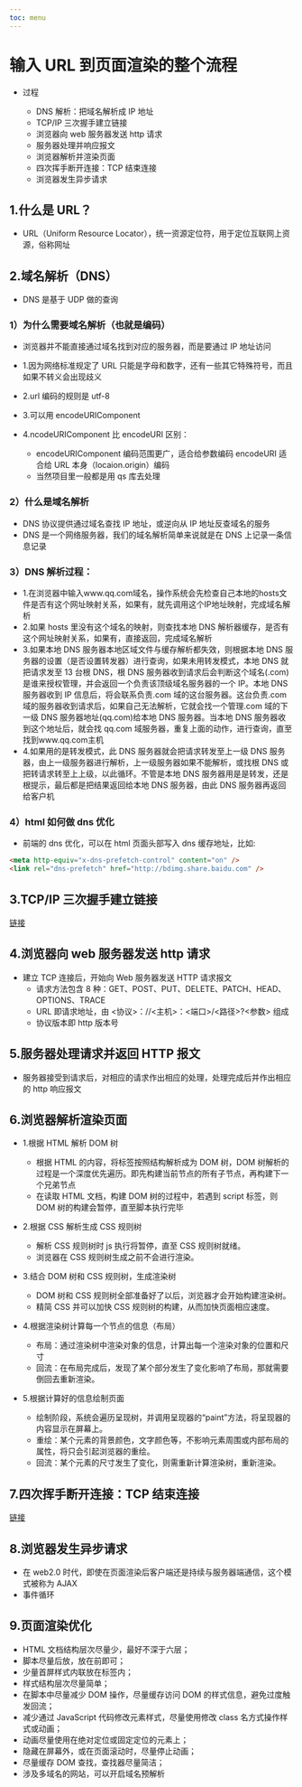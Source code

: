 ```yaml
---
toc: menu
---
```


# 输入 URL 到页面渲染的整个流程

- 过程

  - DNS 解析：把域名解析成 IP 地址
  - TCP/IP 三次握手建立链接
  - 浏览器向 web 服务器发送 http 请求
  - 服务器处理并响应报文
  - 浏览器解析并渲染页面
  - 四次挥手断开连接：TCP 结束连接
  - 浏览器发生异步请求

## 1.什么是 URL？

- URL（Uniform Resource Locator），统一资源定位符，用于定位互联网上资源，俗称网址

## 2.域名解析（DNS）

- DNS 是基于 UDP 做的查询

### 1）为什么需要域名解析（也就是编码）

- 浏览器并不能直接通过域名找到对应的服务器，而是要通过 IP 地址访问

- 1.因为网络标准规定了 URL 只能是字母和数字，还有一些其它特殊符号，而且如果不转义会出现歧义

- 2.url 编码的规则是 utf-8

- 3.可以用 encodeURIComponent

- 4.ncodeURIComponent 比 encodeURI 区别：
  - encodeURIComponent 编码范围更广，适合给参数编码
    encodeURI 适合给 URL 本身（locaion.origin）编码
  - 当然项目里一般都是用 qs 库去处理

### 2）什么是域名解析

- DNS 协议提供通过域名查找 IP 地址，或逆向从 IP 地址反查域名的服务
- DNS 是一个网络服务器，我们的域名解析简单来说就是在 DNS 上记录一条信息记录

### 3）DNS 解析过程：

- 1.在浏览器中输入www.qq.com域名，操作系统会先检查自己本地的hosts文件是否有这个网址映射关系，如果有，就先调用这个IP地址映射，完成域名解析
- 2.如果 hosts 里没有这个域名的映射，则查找本地 DNS 解析器缓存，是否有这个网址映射关系，如果有，直接返回，完成域名解析
- 3.如果本地 DNS 服务器本地区域文件与缓存解析都失效，则根据本地 DNS 服务器的设置（是否设置转发器）进行查询，如果未用转发模式，本地 DNS 就把请求发至 13 台根 DNS，根 DNS 服务器收到请求后会判断这个域名(.com)是谁来授权管理，并会返回一个负责该顶级域名服务器的一个 IP。本地 DNS 服务器收到 IP 信息后，将会联系负责.com 域的这台服务器。这台负责.com 域的服务器收到请求后，如果自己无法解析，它就会找一个管理.com 域的下一级 DNS 服务器地址(qq.com)给本地 DNS 服务器。当本地 DNS 服务器收到这个地址后，就会找 qq.com 域服务器，重复上面的动作，进行查询，直至找到www.qq.com主机
- 4.如果用的是转发模式，此 DNS 服务器就会把请求转发至上一级 DNS 服务器，由上一级服务器进行解析，上一级服务器如果不能解析，或找根 DNS 或把转请求转至上上级，以此循环。不管是本地 DNS 服务器用是是转发，还是根提示，最后都是把结果返回给本地 DNS 服务器，由此 DNS 服务器再返回给客户机

### 4）html 如何做 dns 优化

- 前端的 dns 优化，可以在 html 页面头部写入 dns 缓存地址，比如:

```html
<meta http-equiv="x-dns-prefetch-control" content="on" />
<link rel="dns-prefetch" href="http://bdimg.share.baidu.com" />
```

## 3.TCP/IP 三次握手建立链接

[链接](/base/internet/tcp#3建立连接三次握手)

## 4.浏览器向 web 服务器发送 http 请求

- 建立 TCP 连接后，开始向 Web 服务器发送 HTTP 请求报文
  - 请求方法包含 8 种：GET、POST、PUT、DELETE、PATCH、HEAD、OPTIONS、TRACE
  - URL 即请求地址，由 <协议>：//<主机>：<端口>/<路径>?<参数> 组成
  - 协议版本即 http 版本号

## 5.服务器处理请求并返回 HTTP 报文

- 服务器接受到请求后，对相应的请求作出相应的处理，处理完成后并作出相应的 http 响应报文

## 6.浏览器解析渲染页面

- 1.根据 HTML 解析 DOM 树

  - 根据 HTML 的内容，将标签按照结构解析成为 DOM 树，DOM 树解析的过程是一个深度优先遍历。即先构建当前节点的所有子节点，再构建下一个兄弟节点
  - 在读取 HTML 文档，构建 DOM 树的过程中，若遇到 script 标签，则 DOM 树的构建会暂停，直至脚本执行完毕

- 2.根据 CSS 解析生成 CSS 规则树

  - 解析 CSS 规则树时 js 执行将暂停，直至 CSS 规则树就绪。
  - 浏览器在 CSS 规则树生成之前不会进行渲染。

- 3.结合 DOM 树和 CSS 规则树，生成渲染树

  - DOM 树和 CSS 规则树全部准备好了以后，浏览器才会开始构建渲染树。
  - 精简 CSS 并可以加快 CSS 规则树的构建，从而加快页面相应速度。

- 4.根据渲染树计算每一个节点的信息（布局）

  - 布局：通过渲染树中渲染对象的信息，计算出每一个渲染对象的位置和尺寸
  - 回流：在布局完成后，发现了某个部分发生了变化影响了布局，那就需要倒回去重新渲染。

- 5.根据计算好的信息绘制页面

  - 绘制阶段，系统会遍历呈现树，并调用呈现器的“paint”方法，将呈现器的内容显示在屏幕上。
  - 重绘：某个元素的背景颜色，文字颜色等，不影响元素周围或内部布局的属性，将只会引起浏览器的重绘。
  - 回流：某个元素的尺寸发生了变化，则需重新计算渲染树，重新渲染。

## 7.四次挥手断开连接：TCP 结束连接

[链接](/base/internet/tcp#5断开链接四次挥手四处握手)

## 8.浏览器发生异步请求

- 在 web2.0 时代，即使在页面渲染后客户端还是持续与服务器端通信，这个模式被称为 AJAX
- 事件循环

## 9.页面渲染优化

- HTML 文档结构层次尽量少，最好不深于六层；
- 脚本尽量后放，放在前即可；
- 少量首屏样式内联放在标签内；
- 样式结构层次尽量简单；
- 在脚本中尽量减少 DOM 操作，尽量缓存访问 DOM 的样式信息，避免过度触发回流；
- 减少通过 JavaScript 代码修改元素样式，尽量使用修改 class 名方式操作样式或动画；
- 动画尽量使用在绝对定位或固定定位的元素上；
- 隐藏在屏幕外，或在页面滚动时，尽量停止动画；
- 尽量缓存 DOM 查找，查找器尽量简洁；
- 涉及多域名的网站，可以开启域名预解析

